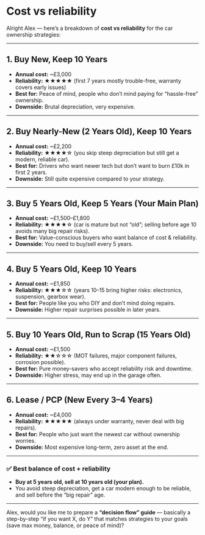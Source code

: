 # Cost vs reliability

Alright Alex — here’s a breakdown of **cost vs reliability** for the car ownership strategies:

---

## **1. Buy New, Keep 10 Years**

* **Annual cost:** \~£3,000
* **Reliability:** ★★★★★ (first 7 years mostly trouble-free, warranty covers early issues)
* **Best for:** Peace of mind, people who don’t mind paying for “hassle-free” ownership.
* **Downside:** Brutal depreciation, very expensive.

---

## **2. Buy Nearly-New (2 Years Old), Keep 10 Years**

* **Annual cost:** \~£2,200
* **Reliability:** ★★★★☆ (you skip steep depreciation but still get a modern, reliable car).
* **Best for:** Drivers who want newer tech but don’t want to burn £10k in first 2 years.
* **Downside:** Still quite expensive compared to your strategy.

---

## **3. Buy 5 Years Old, Keep 5 Years (Your Main Plan)**

* **Annual cost:** \~£1,500–£1,800
* **Reliability:** ★★★★☆ (car is mature but not “old”; selling before age 10 avoids many big repair risks).
* **Best for:** Value-conscious buyers who want balance of cost & reliability.
* **Downside:** You need to buy/sell every 5 years.

---

## **4. Buy 5 Years Old, Keep 10 Years**

* **Annual cost:** \~£1,850
* **Reliability:** ★★★☆☆ (years 10–15 bring higher risks: electronics, suspension, gearbox wear).
* **Best for:** People like you who DIY and don’t mind doing repairs.
* **Downside:** Higher repair surprises possible in later years.

---

## **5. Buy 10 Years Old, Run to Scrap (15 Years Old)**

* **Annual cost:** \~£1,500
* **Reliability:** ★★☆☆☆ (MOT failures, major component failures, corrosion possible).
* **Best for:** Pure money-savers who accept reliability risk and downtime.
* **Downside:** Higher stress, may end up in the garage often.

---

## **6. Lease / PCP (New Every 3–4 Years)**

* **Annual cost:** \~£4,000
* **Reliability:** ★★★★★ (always under warranty, never deal with big repairs).
* **Best for:** People who just want the newest car without ownership worries.
* **Downside:** Most expensive long-term, zero asset at the end.

---

### ✅ Best balance of **cost + reliability**

* **Buy at 5 years old, sell at 10 years old (your plan).**
* You avoid steep depreciation, get a car modern enough to be reliable, and sell before the “big repair” age.

---

Alex, would you like me to prepare a **“decision flow” guide** — basically a step-by-step “if you want X, do Y” that matches strategies to your goals (save max money, balance, or peace of mind)?
